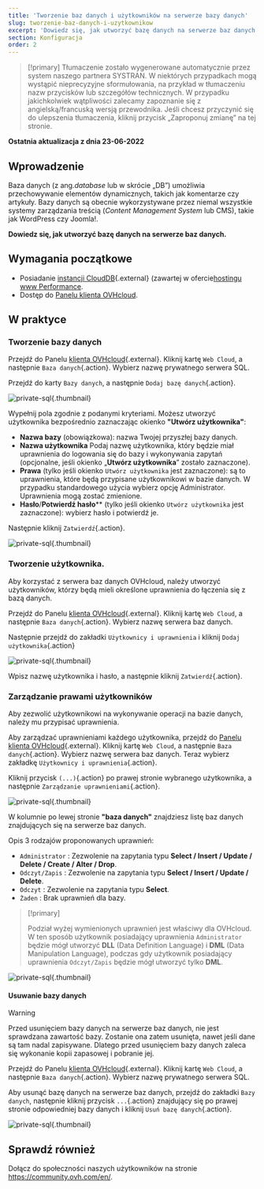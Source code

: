 ```yaml
---
title: 'Tworzenie baz danych i użytkowników na serwerze bazy danych'
slug: tworzenie-baz-danych-i-uzytkownikow
excerpt: 'Dowiedz się, jak utworzyć bazę danych na serwerze baz danych'
section: Konfiguracja
order: 2
---
```


> [!primary]
> Tłumaczenie zostało wygenerowane automatycznie przez system naszego partnera SYSTRAN. W niektórych przypadkach mogą wystąpić nieprecyzyjne sformułowania, na przykład w tłumaczeniu nazw przycisków lub szczegółów technicznych. W przypadku jakichkolwiek wątpliwości zalecamy zapoznanie się z angielską/francuską wersją przewodnika. Jeśli chcesz przyczynić się do ulepszenia tłumaczenia, kliknij przycisk „Zaproponuj zmianę” na tej stronie.
>

**Ostatnia aktualizacja z dnia 23-06-2022**

## Wprowadzenie

Baza danych (z ang.*database* lub w skrócie „DB”) umożliwia przechowywanie elementów dynamicznych, takich jak komentarze czy artykuły. Bazy danych są obecnie wykorzystywane przez niemal wszystkie systemy zarządzania treścią (*Content Management System* lub CMS), takie jak WordPress czy Joomla!.

**Dowiedz się, jak utworzyć bazę danych na serwerze baz danych.**

## Wymagania początkowe

- Posiadanie [instancji CloudDB](https://www.ovh.pl/cloud/cloud-databases/){.external} (zawartej w ofercie[hostingu www Performance](https://www.ovhcloud.com/pl/web-hosting/).
- Dostęp do [Panelu klienta OVHcloud](https://www.ovh.com/auth/?action=gotomanager&from=https://www.ovh.pl/&ovhSubsidiary=pl).

## W praktyce

### Tworzenie bazy danych

Przejdź do Panelu [klienta OVHcloud](https://www.ovh.com/auth/?action=gotomanager&from=https://www.ovh.pl/&ovhSubsidiary=pl){.external}. Kliknij kartę `Web Cloud`, a następnie `Baza danych`{.action}. Wybierz nazwę prywatnego serwera SQL.

Przejdź do karty `Bazy danych`, a następnie `Dodaj bazę danych`{.action}.

![private-sql](images/private-sql-createdb01.png){.thumbnail}

Wypełnij pola zgodnie z podanymi kryteriami. Możesz utworzyć użytkownika bezpośrednio zaznaczając okienko **"Utwórz użytkownika"**:

- **Nazwa bazy** (obowiązkowa): nazwa Twojej przyszłej bazy danych.
- **Nazwa użytkownika** Podaj nazwę użytkownika, który będzie miał uprawnienia do logowania się do bazy i wykonywania zapytań (opcjonalne, jeśli okienko „**Utwórz użytkownika**” zostało zaznaczone).
- **Prawa** (tylko jeśli okienko `Utwórz użytkownika` jest zaznaczone): są to uprawnienia, które będą przypisane użytkownikowi w bazie danych. W przypadku standardowego użycia wybierz opcję Administrator. Uprawnienia mogą zostać zmienione.
- **Hasło**/**Potwierdź hasło**\** (tylko jeśli okienko `Utwórz użytkownika` jest zaznaczone): wybierz hasło i potwierdź je.

Następnie kliknij `Zatwierdź`{.action}.

![private-sql](images/private-sql-createdb02.png){.thumbnail}

### Tworzenie użytkownika.

Aby korzystać z serwera baz danych OVHcloud, należy utworzyć użytkowników, którzy będą mieli określone uprawnienia do łączenia się z bazą danych. 

Przejdź do Panelu [klienta OVHcloud](https://www.ovh.com/auth/?action=gotomanager&from=https://www.ovh.pl/&ovhSubsidiary=pl){.external}. Kliknij kartę `Web Cloud`, a następnie `Baza danych`{.action}. Wybierz nazwę serwera baz danych.

Następnie przejdź do zakładki `Użytkownicy i uprawnienia` i kliknij `Dodaj użytkownika`{.action}

![private-sql](images/private-sql-user01.png){.thumbnail}

Wpisz nazwę użytkownika i hasło, a następnie kliknij `Zatwierdź`{.action}. 

### Zarządzanie prawami użytkowników

Aby zezwolić użytkownikowi na wykonywanie operacji na bazie danych, należy mu przypisać uprawnienia.

Aby zarządzać uprawnieniami każdego użytkownika, przejdź do [Panelu klienta OVHcloud](https://www.ovh.com/auth/?action=gotomanager&from=https://www.ovh.pl/&ovhSubsidiary=pl){.external}. Kliknij kartę `Web Cloud`, a następnie `Baza danych`{.action}. Wybierz nazwę serwera baz danych. Teraz wybierz zakładkę `Użytkownicy i uprawnienia`{.action}.

Kliknij przycisk `(...)`{.action} po prawej stronie wybranego użytkownika, a następnie `Zarządzanie uprawnieniami`{.action}.

![private-sql](images/private-sql-rights01.png){.thumbnail}

W kolumnie po lewej stronie **"baza danych"** znajdziesz listę baz danych znajdujących się na serwerze baz danych.

Opis 3 rodzajów proponowanych uprawnień:

- `Administrator` : Zezwolenie na zapytania typu **Select / Insert / Update / Delete / Create / Alter / Drop**.
- `Odczyt/Zapis` : Zezwolenie na zapytania typu **Select / Insert / Update / Delete**.
- `Odczyt` : Zezwolenie na zapytania typu **Select**.
- `Żaden` : Brak uprawnień dla bazy.

> [!primary]
> 
> Podział wyżej wymienionych uprawnień jest właściwy dla OVHcloud. W ten sposób użytkownik posiadający uprawnienia `Administrator` będzie mógł utworzyć **DLL** (Data Definition Language) i **DML** (Data Manipulation Language), podczas gdy użytkownik posiadający uprawnienia `Odczyt/Zapis` będzie mógł utworzyć tylko **DML**.

![private-sql](images/private-sql-rights02.png){.thumbnail}

#### Usuwanie bazy danych

> [!warning]
>
> Przed usunięciem bazy danych na serwerze baz danych, nie jest sprawdzana zawartość bazy. Zostanie ona zatem usunięta, nawet jeśli dane są tam nadal zapisywane. Dlatego przed usunięciem bazy danych zaleca się wykonanie kopii zapasowej i pobranie jej.
> 

Przejdź do Panelu [klienta OVHcloud](https://www.ovh.com/auth/?action=gotomanager&from=https://www.ovh.pl/&ovhSubsidiary=pl){.external}. Kliknij kartę `Web Cloud`, a następnie `Baza danych`{.action}. Wybierz nazwę prywatnego serwera SQL.

Aby usunąć bazę danych na serwerze baz danych, przejdź do zakładki `Bazy danych`, następnie kliknij przycisk `...`{.action} znajdujący się po prawej stronie odpowiedniej bazy danych i kliknij `Usuń bazę danych`{.action}.

![private-sql](images/private-sql-deldb01.png){.thumbnail}


## Sprawdź również

Dołącz do społeczności naszych użytkowników na stronie <https://community.ovh.com/en/>.

